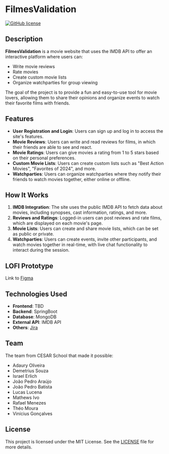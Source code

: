 # FilmesValidation

[![GitHub license](https://img.shields.io/badge/license-MIT-blue.svg)](https://github.com/yourusername/FilmesValidation/blob/main/LICENSE)

## Description

**FilmesValidation** is a movie website that uses the IMDB API to offer an interactive platform where users can:

- Write movie reviews
- Rate movies
- Create custom movie lists
- Organize watchparties for group viewing

The goal of the project is to provide a fun and easy-to-use tool for movie lovers, allowing them to share their opinions and organize events to watch their favorite films with friends.

## Features

- **User Registration and Login**: Users can sign up and log in to access the site's features.
- **Movie Reviews**: Users can write and read reviews for films, in which their friends are able to see and react.
- **Movie Ratings**: Users can give movies a rating from 1 to 5 stars based on their personal preferences.
- **Custom Movie Lists**: Users can create custom lists such as "Best Action Movies", "Favorites of 2024", and more.
- **Watchparties**: Users can organize watchparties where they notify their friends to watch movies together, either online or offline.

## How It Works

1. **IMDB Integration**: The site uses the public IMDB API to fetch data about movies, including synopses, cast information, ratings, and more.
2. **Reviews and Ratings**: Logged-in users can post reviews and rate films, which are displayed on each movie's page.
3. **Movie Lists**: Users can create and share movie lists, which can be set as public or private.
4. **Watchparties**: Users can create events, invite other participants, and watch movies together in real-time, with live chat functionality to interact during the session.

## LOFI Prototype

Link to [Figma](https://www.figma.com/design/n3PJ0gcBey07Vh1IxvJ0Yc/REQUISITOS-%26-VALIDATION?node-id=0-1&t=2oQCk3nFQhPiw02i-1)

## Technologies Used

- **Frontend**: TBD
- **Backend**: SpringBoot
- **Database**: MongoDB
- **External API**: IMDB API
- **Others**: [Jira](https://cesar-team-je0lvctt.atlassian.net/jira/software/projects/SCRUM/boards/1?selectedIssue=SCRUM-12&atlOrigin=eyJpIjoiN2EwMTc1ZTJmNGVhNDViMDllOWU1MzAzYTNkYTQ1NzgiLCJwIjoiaiJ9)

## Team

The team from CESAR School that made it possible:

- Adaury Oliveira
- Demetrius Souza
- Israel Erlich
- João Pedro Araújo
- João Pedro Batista
- Lucas Lucena
- Mathews Ivo
- Rafael Menezes
- Théo Moura
- Vinícius Gonçalves

## License

This project is licensed under the MIT License. See the [LICENSE](./LICENSE) file for more details.
